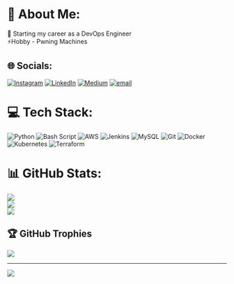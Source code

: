 # 💫 About Me:
🌱 Starting my career as a DevOps Engineer<br>⚡Hobby - Pwning Machines


## 🌐 Socials:
[![Instagram](https://img.shields.io/badge/Instagram-%23E4405F.svg?logo=Instagram&logoColor=white)](https://instagram.com/zerotrace__) [![LinkedIn](https://img.shields.io/badge/LinkedIn-%230077B5.svg?logo=linkedin&logoColor=white)](https://linkedin.com/in/https://www.linkedin.com/in/mohammed-yousuf-hussain/) [![Medium](https://img.shields.io/badge/Medium-12100E?logo=medium&logoColor=white)](https://medium.com/@https://github.com/Md-Yousuf-Hussain/Md-Yousuf-Hussain/blob/main/medium.com/@er.mdyousufhussain) [![email](https://img.shields.io/badge/Email-D14836?logo=gmail&logoColor=white)](mailto:er.mdyousufhussain@gmail.com) 

# 💻 Tech Stack:
![Python](https://img.shields.io/badge/python-3670A0?style=for-the-badge&logo=python&logoColor=ffdd54) ![Bash Script](https://img.shields.io/badge/bash_script-%23121011.svg?style=for-the-badge&logo=gnu-bash&logoColor=white) ![AWS](https://img.shields.io/badge/AWS-%23FF9900.svg?style=for-the-badge&logo=amazon-aws&logoColor=white) ![Jenkins](https://img.shields.io/badge/jenkins-%232C5263.svg?style=for-the-badge&logo=jenkins&logoColor=white) ![MySQL](https://img.shields.io/badge/mysql-4479A1.svg?style=for-the-badge&logo=mysql&logoColor=white) ![Git](https://img.shields.io/badge/git-%23F05033.svg?style=for-the-badge&logo=git&logoColor=white) ![Docker](https://img.shields.io/badge/docker-%230db7ed.svg?style=for-the-badge&logo=docker&logoColor=white) ![Kubernetes](https://img.shields.io/badge/kubernetes-%23326ce5.svg?style=for-the-badge&logo=kubernetes&logoColor=white) ![Terraform](https://img.shields.io/badge/terraform-%235835CC.svg?style=for-the-badge&logo=terraform&logoColor=white)
# 📊 GitHub Stats:
![](https://github-readme-stats.vercel.app/api?username=Md-Yousuf-Hussain&theme=dark&hide_border=false&include_all_commits=false&count_private=false)<br/>
![](https://nirzak-streak-stats.vercel.app/?user=Md-Yousuf-Hussain&theme=dark&hide_border=false)<br/>
![](https://github-readme-stats.vercel.app/api/top-langs/?username=Md-Yousuf-Hussain&theme=dark&hide_border=false&include_all_commits=false&count_private=false&layout=compact)

## 🏆 GitHub Trophies
![](https://github-profile-trophy.vercel.app/?username=Md-Yousuf-Hussain&theme=radical&no-frame=false&no-bg=true&margin-w=4)

---
[![](https://visitcount.itsvg.in/api?id=Md-Yousuf-Hussain&icon=0&color=0)](https://visitcount.itsvg.in)
